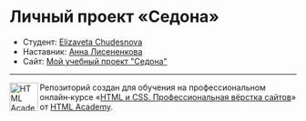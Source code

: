 # Личный проект «Седона»

* Студент: [Elizaveta Chudesnova](https://up.htmlacademy.ru/htmlcss/40/user/2531899)
* Наставник: [Анна Лисененкова](https://htmlacademy.ru/profile/ankhena)
* Сайт: [Мой учебный проект "Седона"](https://calmowl.github.io/2531899-sedona-40/)

---

<a href="https://htmlacademy.ru/intensive/htmlcss"><img align="left" width="50" height="50" alt="HTML Academy" src="https://up.htmlacademy.ru/static/img/intensive/htmlcss/logo-for-github-2.png"></a>

Репозиторий создан для обучения на профессиональном онлайн‑курсе «[HTML и CSS. Профессиональная вёрстка сайтов](https://htmlacademy.ru/intensive/htmlcss)» от [HTML Academy](https://htmlacademy.ru).
